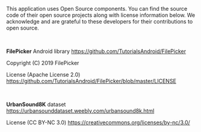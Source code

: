 This application uses Open Source components. You can find the source code of their open source projects along with license information below. We acknowledge and are grateful to these developers for their contributions to open source.

<br/>

**FilePicker** Android library https://github.com/TutorialsAndroid/FilePicker

Copyright (C) 2019 FilePicker

License (Apache License 2.0) https://github.com/TutorialsAndroid/FilePicker/blob/master/LICENSE

<br/>

**UrbanSound8K** dataset https://urbansounddataset.weebly.com/urbansound8k.html

License (CC BY-NC 3.0) https://creativecommons.org/licenses/by-nc/3.0/
